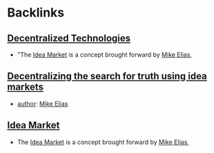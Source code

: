 
# Backlinks
## [Decentralized Technologies](<Decentralized Technologies.md>)
- "The [Idea Market](<Idea Market.md>) is a concept brought forward by [Mike Elias](<Mike Elias.md>),

## [Decentralizing the search for truth using idea markets](<Decentralizing the search for truth using idea markets.md>)
- [author](<author.md>): [Mike Elias](<Mike Elias.md>)

## [Idea Market](<Idea Market.md>)
- The [Idea Market](<Idea Market.md>) is a concept brought forward by [Mike Elias](<Mike Elias.md>),

